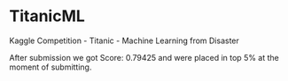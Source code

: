 # TitanicML
Kaggle Competition - Titanic - Machine Learning from Disaster

After submission we got Score: 0.79425 and were placed in top 5% at the moment of submitting.
